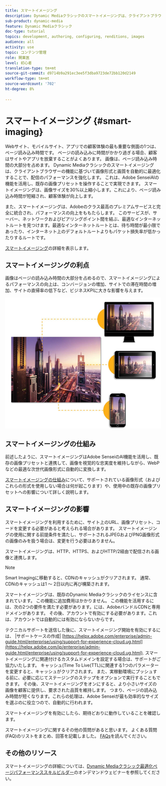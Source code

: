 ```yaml
---
title: スマートイメージング
description: Dynamic Mediaクラシックのスマートイメージングは、クライアントブラウザーの機能に基づいて画像形式と画質を自動的に最適化することで、配信のパフォーマンスを強化します。 これは、Adobe SenseiAIの機能を活用し、既存の画像プリセットを操作することで実現できます。 スマートイメージングの詳細と、ページの読み込みを高速化して顧客体験をより良くオファーする方法について説明します。
sub-product: dynamic-media
feature: Dynamic Mediaクラシック
doc-type: tutorial
topics: development, authoring, configuring, renditions, images
audience: all
activity: use
topic: コンテンツ管理
role: 開業医
level: 初心者
translation-type: tm+mt
source-git-commit: d9714b9a291ec3ee5f3dba9723de72bb120d2149
workflow-type: tm+mt
source-wordcount: '702'
ht-degree: 8%

---
```



# スマートイメージング {#smart-imaging}

Webサイト、モバイルサイト、アプリでの顧客体験の最も重要な側面の1つは、ページ読み込み時間です。 ページの読み込みに時間がかかり過ぎる場合、顧客はサイトやアプリを放棄することがよくあります。 画像は、ページ読み込み時間の大部分を占めます。 Dynamic Mediaクラシックのスマートイメージングは、クライアントブラウザーの機能に基づいて画像形式と画質を自動的に最適化することで、配信のパフォーマンスを強化します。 これは、Adobe SenseiAIの機能を活用し、既存の画像プリセットを操作することで実現できます。 スマートイメージングは、画像サイズを30%以上縮小します。これにより、ページ読み込み時間が短縮され、顧客体験が向上します。

また、スマートイメージングは、Adobeのクラス最高のプレミアムサービスと完全に統合され、パフォーマンスの向上をももたらします。 このサービスが、サーバー、ネットワークおよびピアリングポイント間を結ぶ、最適なインターネットルートを見つけます。最適なインターネットルートとは、待ち時間が最小限であったり、インターネット上のデフォルトルートよりもパケット損失率が低かったりするルートです。

[スマートイメージング](https://docs.adobe.com/content/help/ja/experience-manager-64/assets/dynamic/imaging-faq.html)の詳細を表示します。

## スマートイメージングの利点

画像はページの読み込み時間の大部分を占めるので、スマートイメージングによるパフォーマンスの向上は、コンバージョンの増加、サイトでの滞在時間の増加、サイトの直帰率の低下など、ビジネスKPIに大きな影響を与えます。

![画像](assets/smart-imaging/smart-imaging-1.png)

## スマートイメージングの仕組み

前述したように、スマートイメージングはAdobe SenseiのAI機能を活用し、既存の画像プリセットと連携して、画像を視覚的な忠実度を維持しながら、WebPなどの最適な次世代画像形式に自動的に変換します。

[スマートイメージングの仕組み](https://docs.adobe.com/content/help/en/experience-manager-64/assets/dynamic/imaging-faq.html#how-does-smart-imaging-work)について、サポートされている画像形式（およびこれらの形式を使用しない場合は何が起こります）や、使用中の既存の画像プリセットへの影響について詳しく説明します。

## スマートイメージングの影響

スマートイメージングを利用するために、サイト上のURL、画像プリセット、コードを変更する必要があると考えられる場合があります。 スマートイメージングの使用に関する前提条件を満たし、サポートされるJPEGおよびPNG画像形式の画像のみを扱う場合は、変更を行う必要はありません。

スマートイメージングは、HTTP、HTTPS、およびHTTP/2経由で配信される画像と連携します。

>[!NOTE]
>
>Smart Imagingに移動すると、CDNのキャッシュがクリアされます。 通常、CDNのキャッシュは1 ～ 2日以内に再び構築されます。

スマートイメージングは、既存のDynamic Mediaクラシックのライセンスに含まれています。 この機能に追加費用はかかりません。 この機能を活用するには、次の2つの要件を満たす必要があります。には、AdobeバンドルCDNと専用ドメインがあります。 その後、アカウントで有効にする必要があります。これは、アカウントでは自動的には有効にならないからです。

テクニカルサポートを送信した後に、スマートイメージング開始を有効にするには、 |サポートケースの作成| [https://helpx.adobe.com/enterprise/admin-guide.html/enterprise/using/support-for-experience-cloud.ug.html](https://helpx.adobe.com/jp/enterprise/admin-guide.html/enterprise/using/support-for-experience-cloud.ug.html). スマートイメージングに関連付けるカスタムドメインを設定する場合は、サポートがご協力いたします。 キャッシュ(Time To Live(TTL)に関連する1つのパラメーターを変更すると、キャッシュがクリアされます。 また、実稼動環境にプッシュする前に、必要に応じてステージングのステップをオプションで実行することもできます。 その後、スマートイメージングをオンにすると、より小さいサイズの画像を顧客に提供し、要求された品質を維持します。 つまり、ページの読み込み時間が短くなります。これらの処理は、Adobe Senseiが最も効率的なサイズを選ぶのに役立つので、自動的に行われます。

スマートイメージングを有効にしたら、期待どおりに動作していることを確認します。

スマートイメージングに関するその他の質問があると思います。 よくある質問(FAQ)のリストをまとめ、回答を記載しました。 [FAQs](https://docs.adobe.com/content/help/en/experience-manager-64/assets/dynamic/imaging-faq.html)を読んでください。

## その他のリソース

スマートイメージングの詳細については、[Dynamic Mediaクラシック最適化ページパフォーマンススキルビルダー](https://seminars.adobeconnect.com/pzc1gw0cihpv)のオンデマンドウェビナーを参照してください。
